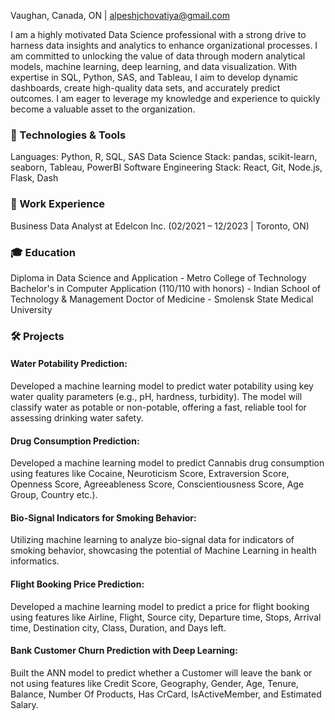 Vaughan, Canada, ON | alpeshjchovatiya@gmail.com

I am a highly motivated Data Science professional with a strong drive to harness data insights and analytics to enhance organizational processes. I am committed to unlocking the value of data through modern analytical models, machine learning, deep learning, and data visualization. With expertise in SQL, Python, SAS, and Tableau, I aim to develop dynamic dashboards, create high-quality data sets, and accurately predict outcomes. I am eager to leverage my knowledge and experience to quickly become a valuable asset to the organization.


### 🔧 Technologies & Tools

Languages: Python, R, SQL, SAS
Data Science Stack: pandas, scikit-learn, seaborn, Tableau, PowerBI
Software Engineering Stack: React, Git, Node.js, Flask, Dash

### 💼 Work Experience

Business Data Analyst at Edelcon Inc. (02/2021 – 12/2023 | Toronto, ON)

### 🎓 Education

Diploma in Data Science and Application  - Metro College of Technology
Bachelor's in Computer Application (110/110 with honors) - Indian School of Technology & Management
Doctor of Medicine - Smolensk State Medical University

### 🛠️ Projects

#### Water Potability Prediction: 
Developed a machine learning model to predict water potability using key water quality parameters (e.g., pH, hardness, turbidity).
The model will classify water as potable or non-potable, offering a fast, reliable tool for assessing drinking water safety.

#### Drug Consumption Prediction: 
Developed a machine learning model to predict Cannabis drug consumption using features like Cocaine, Neuroticism Score, Extraversion Score, Openness Score, 
Agreeableness Score, Conscientiousness Score, Age Group, Country etc.).
                           
#### Bio-Signal Indicators for Smoking Behavior: 
Utilizing machine learning to analyze bio-signal data for indicators of smoking behavior, showcasing the potential of Machine Learning in health  informatics.

#### Flight Booking Price Prediction: 
Developed a machine learning model to predict a price for flight booking using features like Airline, Flight, Source city, Departure time, Stops, Arrival time, 
Destination city, Class, Duration, and Days left.

#### Bank Customer Churn Prediction with Deep Learning: 
Built the ANN model to predict whether a Customer will leave the bank or not using features like Credit Score, Geography, Gender, Age, Tenure, Balance, 
Number Of Products, Has CrCard, IsActiveMember, and Estimated Salary.

